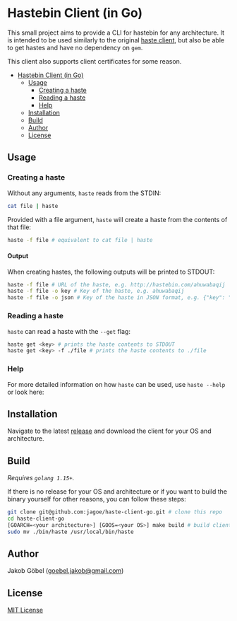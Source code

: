 # Hastebin Client (in Go)

This small project aims to provide a CLI for hastebin for any architecture. It is intended to be used similarly to the
original [haste client](https://github.com/seejohnrun/haste-client), but also be able to get hastes and have no dependency on
`gem`.

This client also supports client certificates for some reason.

* [Hastebin Client (in Go)](#hastebin-client-in-go)
  * [Usage](#usage)
    * [Creating a haste](#creating-a-haste)
    * [Reading a haste](#reading-a-haste)
    * [Help](#help)
  * [Installation](#installation)
  * [Build](#build)
  * [Author](#author)
  * [License](#license)

## Usage

### Creating a haste

Without any arguments, `haste` reads from the STDIN:

```bash
cat file | haste
```

Provided with a file argument, `haste` will create a haste from the contents of that file:

```bash
haste -f file # equivalent to cat file | haste
```

#### Output

When creating hastes, the following outputs will be printed to STDOUT:

```bash
haste -f file # URL of the haste, e.g. http://hastebin.com/ahuwabaqij
haste -f file -o key # Key of the haste, e.g. ahuwabaqij
haste -f file -o json # Key of the haste in JSON format, e.g. {"key": "ahuwabaqij"}
```

### Reading a haste

`haste` can read a haste with the `--get` flag:

```bash
haste get <key> # prints the haste contents to STDOUT
haste get <key> -f ./file # prints the haste contents to ./file
```

### Help

For more detailed information on how `haste` can be used, use `haste --help` or look here:

<!-- BEGIN:HELP OUTPUT -->
<!-- TODO: generate help and add here -->
<!-- END:HELP OUTPUT -->

## Installation

Navigate to the latest [release]() and download the client for your OS and architecture.
<!-- TODO: add link to releases -->

## Build

_Requires `golang 1.15+`._

If there is no release for your OS and architecture or if you want to build the binary yourself for other reasons,
you can follow these steps:

```bash
git clone git@github.com:jagoe/haste-client-go.git # clone this repo
cd haste-client-go
[GOARCH=<your architecture>] [GOOS=<your OS>] make build # build client
sudo mv ./bin/haste /usr/local/bin/haste
```

## Author

Jakob Göbel (goebel.jakob@gmail.com)

## License

[MIT License](./LICENSE.MD)
